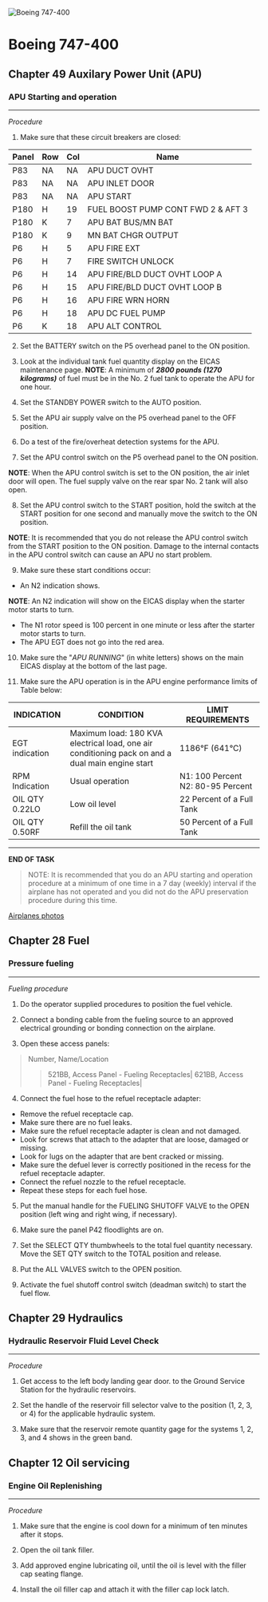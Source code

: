 ![Boeing 747-400](B747.jpg)

# Boeing 747-400

## Chapter 49 Auxilary Power Unit (APU)

### APU Starting and operation
---
*Procedure*

1. Make sure that these circuit breakers are closed:

|Panel|Row|Col|Name|
|---|---|---|---|
|P83|NA|NA|APU DUCT OVHT|
|P83|NA|NA|APU INLET DOOR|
|P83|NA|NA|APU START|
|P180|H|19|FUEL BOOST PUMP CONT FWD 2 & AFT 3|
|P180|K|7|APU BAT BUS/MN BAT|
|P180|K|9|MN BAT CHGR OUTPUT|
|P6|H|5|APU FIRE EXT|
|P6|H|7|FIRE SWITCH UNLOCK|
|P6|H|14|APU FIRE/BLD DUCT OVHT LOOP A|
|P6|H|15|APU FIRE/BLD DUCT OVHT LOOP B|
|P6|H|16|APU FIRE WRN HORN|
|P6|H|18|APU DC FUEL PUMP|
|P6|K|18|APU ALT CONTROL|

2. Set the BATTERY switch on the P5 overhead panel to the ON position.

3. Look at the individual tank fuel quantity display on the EICAS maintenance page. **NOTE**: A minimum of **_2800 pounds (1270 kilograms)_** of fuel must be in the No. 2 fuel tank to
operate the APU for one hour.

4. Set the STANDBY POWER switch to the AUTO position.

5. Set the APU air supply valve on the P5 overhead panel to the OFF position.

6. Do a test of the fire/overheat detection systems for the APU.

7. Set the APU control switch on the P5 overhead panel to the ON position.

**NOTE**: When the APU control switch is set to the ON position, the air inlet door will open. The
fuel supply valve on the rear spar No. 2 tank will also open.

8. Set the APU control switch to the START position, hold the switch at the START position for one second and manually move the switch to the ON position.

**NOTE**: It is recommended that you do not release the APU control switch from the START position to the ON position. Damage to the internal contacts in the APU control switch can cause an APU no start problem.

9. Make sure these start conditions occur:
* An N2 indication shows.

**NOTE**: An N2 indication will show on the EICAS display when the starter motor starts to turn.
* The N1 rotor speed is 100 percent in one minute or less after the starter motor starts to turn.
* The APU EGT does not go into the red area.

10. Make sure the "*APU RUNNING*" (in white letters) shows on the main EICAS display at the bottom of the last page.

11. Make sure the APU operation is in the APU engine performance limits of Table below:

|INDICATION|CONDITION|LIMIT REQUIREMENTS|
|---|---|---|
|EGT indication|Maximum load: 180 KVA electrical load, one air conditioning pack on and a dual main engine start|1186°F (641°C)|
|RPM Indication|Usual operation|N1: 100 Percent N2: 80-95 Percent|
|OIL QTY 0.22LO|Low oil level|22 Percent of a Full Tank|
|OIL QTY 0.50RF|Refill the oil tank|50 Percent of a Full Tank|

---
**END OF TASK**

> NOTE: It is recommended that you do an APU starting and operation procedure at a minimum of one time in a 7 day (weekly) interval if the airplane has not operated and you did not do the APU preservation procedure during this time.

[Airplanes photos](https://www.airliners.net/)

## Chapter 28 Fuel

### Pressure fueling
---
*Fueling procedure*

1. Do the operator supplied procedures to position the fuel vehicle.

2. Connect a bonding cable from the fueling source to an approved electrical grounding or bonding connection on the airplane.

3. Open these access panels:

>Number, Name/Location
>>521BB, Access Panel - Fueling Receptacles|
>>621BB, Access Panel - Fueling Receptacles|

4. Connect the fuel hose to the refuel receptacle adapter:

* Remove the refuel receptacle cap.
* Make sure there are no fuel leaks.
* Make sure the refuel receptacle adapter is clean and not damaged.
* Look for screws that attach to the adapter that are loose, damaged or missing.
* Look for lugs on the adapter that are bent cracked or missing.
* Make sure the defuel lever is correctly positioned in the recess for the refuel receptacle adapter.
* Connect the refuel nozzle to the refuel receptacle.
* Repeat these steps for each fuel hose.

5. Put the manual handle for the FUELING SHUTOFF VALVE to the OPEN position (left wing and right wing, if necessary).

6. Make sure the panel P42 floodlights are on.

7. Set the SELECT QTY thumbwheels to the total fuel quantity necessary. Move the SET QTY switch to the TOTAL position and release.

8. Put the ALL VALVES switch to the OPEN position.

9. Activate the fuel shutoff control switch (deadman switch) to start the fuel flow.
## Chapter 29 Hydraulics

### Hydraulic Reservoir Fluid Level Check
---
*Procedure*

1. Get access to the left body landing gear door. to the Ground Service Station for the hydraulic reservoirs.

2. Set the handle of the reservoir fill selector valve to the position (1, 2, 3, or 4) for the applicable hydraulic system.

3. Make sure that the reservoir remote quantity gage for the systems 1, 2, 3, and 4 shows in the green band.

## Chapter 12 Oil servicing

### Engine Oil Replenishing
---
*Procedure*

1. Make sure that the engine is cool down for a minimum of ten minutes after it stops.

2. Open the oil tank filler.

3. Add approved engine lubricating oil, until the oil is level with the filler cap seating flange.

4. Install the oil filler cap and attach it with the filler cap lock latch.
